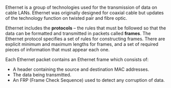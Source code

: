 Ethernet is a group of technologies used for the transmission of data on cable LANs. Ethernet was originally designed for coaxial cable but updates of the technology function on twisted pair and fibre optic.

Ethernet includes the **protocols** – the rules that must be followed so that the data can be formatted and transmitted in packets called **frames**.
The Ethernet protocol specifies a set of rules for constructing frames. There are explicit minimum and maximum lengths for frames, and a set of required pieces of information that must appear each one.

Each Ethernet packet contains an Ethernet frame which consists of: 

- A header containing the source and destination MAC addresses.
- The data being transmitted.
- An FRP (Frame Check Sequence) used to detect any corruption of data.